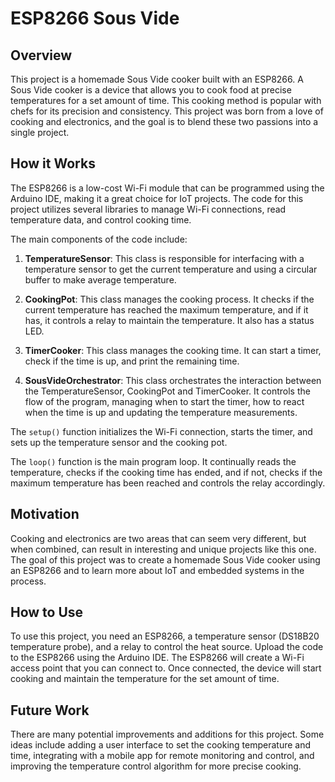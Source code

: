 # ESP8266 Sous Vide

## Overview
This project is a homemade Sous Vide cooker built with an ESP8266. A Sous Vide cooker is a device that allows you to cook food at precise temperatures for a set amount of time. This cooking method is popular with chefs for its precision and consistency. This project was born from a love of cooking and electronics, and the goal is to blend these two passions into a single project.


## How it Works
The ESP8266 is a low-cost Wi-Fi module that can be programmed using the Arduino IDE, making it a great choice for IoT projects. The code for this project utilizes several libraries to manage Wi-Fi connections, read temperature data, and control cooking time.


The main components of the code include:

1. **TemperatureSensor**: This class is responsible for interfacing with a temperature sensor to get the current temperature and using a circular buffer to make average temperature.

2. **CookingPot**: This class manages the cooking process. It checks if the current temperature has reached the maximum temperature, and if it has, it controls a relay to maintain the temperature. It also has a status LED.

3. **TimerCooker**: This class manages the cooking time. It can start a timer, check if the time is up, and print the remaining time.

4. **SousVideOrchestrator**: This class orchestrates the interaction between the TemperatureSensor, CookingPot and TimerCooker. It controls the flow of the program, managing when to start the timer, how to react when the time is up and updating the temperature measurements.


The `setup()` function initializes the Wi-Fi connection, starts the timer, and sets up the temperature sensor and the cooking pot.

The `loop()` function is the main program loop. It continually reads the temperature, checks if the cooking time has ended, and if not, checks if the maximum temperature has been reached and controls the relay accordingly.

## Motivation
Cooking and electronics are two areas that can seem very different, but when combined, can result in interesting and unique projects like this one. The goal of this project was to create a homemade Sous Vide cooker using an ESP8266 and to learn more about IoT and embedded systems in the process.

## How to Use
To use this project, you need an ESP8266, a temperature sensor (DS18B20 temperature probe), and a relay to control the heat source. Upload the code to the ESP8266 using the Arduino IDE. The ESP8266 will create a Wi-Fi access point that you can connect to. Once connected, the device will start cooking and maintain the temperature for the set amount of time.

## Future Work
There are many potential improvements and additions for this project. Some ideas include adding a user interface to set the cooking temperature and time, integrating with a mobile app for remote monitoring and control, and improving the temperature control algorithm for more precise cooking.
